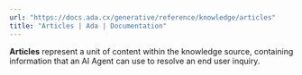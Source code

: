 ```yaml
---
url: "https://docs.ada.cx/generative/reference/knowledge/articles"
title: "Articles | Ada | Documentation"
---
```


**Articles** represent a unit of content within the knowledge source, containing information that an AI Agent can use to resolve an end user inquiry.